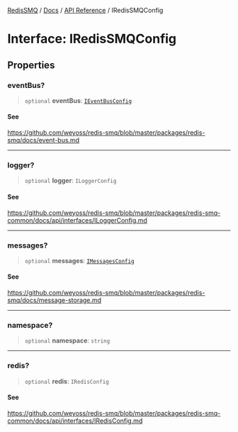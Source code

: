 [RedisSMQ](../../../README.md) / [Docs](../../README.md) / [API Reference](../README.md) / IRedisSMQConfig

# Interface: IRedisSMQConfig

## Properties

### eventBus?

> `optional` **eventBus**: [`IEventBusConfig`](IEventBusConfig.md)

#### See

https://github.com/weyoss/redis-smq/blob/master/packages/redis-smq/docs/event-bus.md

***

### logger?

> `optional` **logger**: `ILoggerConfig`

#### See

https://github.com/weyoss/redis-smq/blob/master/packages/redis-smq-common/docs/api/interfaces/ILoggerConfig.md

***

### messages?

> `optional` **messages**: [`IMessagesConfig`](IMessagesConfig.md)

#### See

https://github.com/weyoss/redis-smq/blob/master/packages/redis-smq/docs/message-storage.md

***

### namespace?

> `optional` **namespace**: `string`

***

### redis?

> `optional` **redis**: `IRedisConfig`

#### See

https://github.com/weyoss/redis-smq/blob/master/packages/redis-smq-common/docs/api/interfaces/IRedisConfig.md

